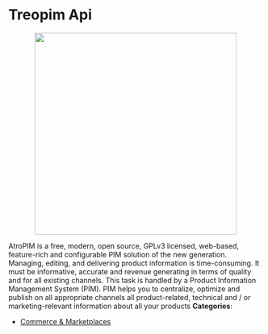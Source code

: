 # Treopim Api

<p align="center">
    <img width="400" src="https://raw.githubusercontent.com/awesome-apis/awesome-apis/apis/treopim-api/logo_256x256.png" />
</p>


AtroPIM is a free, modern, open source, GPLv3 licensed, web-based, feature-rich and configurable PIM solution of the new generation. Managing, editing, and delivering product information is time-consuming. It must be informative, accurate and revenue generating in terms of quality and for all existing channels.  This task is handled by a Product Information Management System (PIM). PIM helps you to centralize, optimize and publish on all appropriate channels all product-related, technical and / or marketing-relevant information about all your products
**Categories**:

- [Commerce & Marketplaces](https://github/awesome-apis/awesome-apis#commerce-and-marketplaces)



